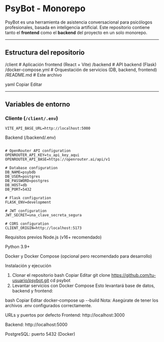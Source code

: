 # PsyBot - Monorepo

PsyBot es una herramienta de asistencia conversacional para psicólogos profesionales, basada en inteligencia artificial. Este repositorio contiene tanto el **frontend** como el **backend** del proyecto en un solo monorepo.

---

## Estructura del repositorio

/client # Aplicación frontend (React + Vite)
/backend # API backend (Flask)
/docker-compose.yml # Orquestación de servicios (DB, backend, frontend)
/README.md # Este archivo

yaml
Copiar
Editar

---

## Variables de entorno

### Cliente (`/client/.env`)

```env
VITE_API_BASE_URL=http://localhost:5000
```
Backend (/backend/.env)
```env

# OpenRouter API configuration
OPENROUTER_API_KEY=tu_api_key_aqui
OPENROUTER_API_BASE=https://openrouter.ai/api/v1

# Database configuration
DB_NAME=psybdb
DB_USER=postgres
DB_PASSWORD=postgres
DB_HOST=db
DB_PORT=5432

# Flask configuration
FLASK_ENV=development

# JWT configuration
JWT_SECRET=una_clave_secreta_segura

# CORS configuration
CLIENT_ORIGIN=http://localhost:5173
```

Requisitos previos
Node.js (v16+ recomendado)

Python 3.9+

Docker y Docker Compose (opcional pero recomendado para desarrollo)

Instalación y ejecución
1. Clonar el repositorio
bash
Copiar
Editar
git clone https://github.com/tu-usuario/psybot.git
cd psybot
2. Levantar servicios con Docker Compose
Esto levantará base de datos, backend y frontend:

bash
Copiar
Editar
docker-compose up --build
Nota: Asegúrate de tener los archivos .env configurados correctamente.

URLs y puertos por defecto
Frontend: http://localhost:3000

Backend: http://localhost:5000

PostgreSQL: puerto 5432 (Docker)
